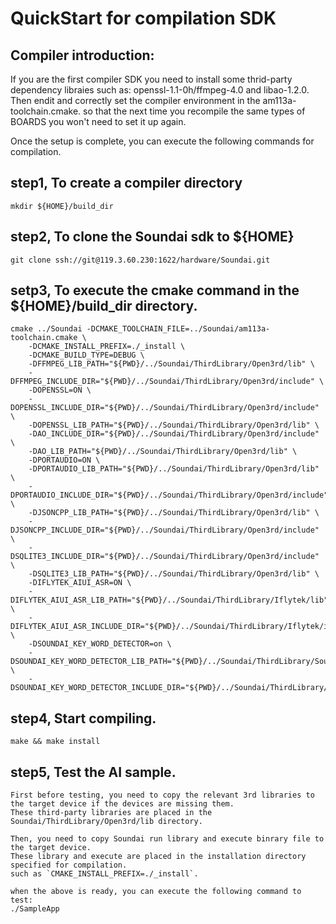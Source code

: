 # QuickStart for compilation SDK

## Compiler introduction:<br>

If you are the first compiler SDK you need to install some thrid-party dependency libraies such as: openssl-1.1-0h/ffmpeg-4.0 and libao-1.2.0.
Then endit and correctly set the compiler environment in the am113a-toolchain.cmake. so that the next time you recompile the same types of BOARDS you won't need to set it up again.

Once the setup is complete, you can execute the following commands for compilation.

## step1, To create a compiler directory

	mkdir ${HOME}/build_dir

## step2, To clone the Soundai sdk to ${HOME}

	git clone ssh://git@119.3.60.230:1622/hardware/Soundai.git

## setp3, To execute the cmake command in the ${HOME}/build_dir directory.

	cmake ../Soundai -DCMAKE_TOOLCHAIN_FILE=../Soundai/am113a-toolchain.cmake \
		-DCMAKE_INSTALL_PREFIX=./_install \
		-DCMAKE_BUILD_TYPE=DEBUG \
		-DFFMPEG_LIB_PATH="${PWD}/../Soundai/ThirdLibrary/Open3rd/lib" \
		-DFFMPEG_INCLUDE_DIR="${PWD}/../Soundai/ThirdLibrary/Open3rd/include" \
		-DOPENSSL=ON \
		-DOPENSSL_INCLUDE_DIR="${PWD}/../Soundai/ThirdLibrary/Open3rd/include" \
		-DOPENSSL_LIB_PATH="${PWD}/../Soundai/ThirdLibrary/Open3rd/lib" \
		-DAO_INCLUDE_DIR="${PWD}/../Soundai/ThirdLibrary/Open3rd/include" \
		-DAO_LIB_PATH="${PWD}/../Soundai/ThirdLibrary/Open3rd/lib" \
		-DPORTAUDIO=ON \
		-DPORTAUDIO_LIB_PATH="${PWD}/../Soundai/ThirdLibrary/Open3rd/lib" \
		-DPORTAUDIO_INCLUDE_DIR="${PWD}/../Soundai/ThirdLibrary/Open3rd/include" \
		-DJSONCPP_LIB_PATH="${PWD}/../Soundai/ThirdLibrary/Open3rd/lib" \
		-DJSONCPP_INCLUDE_DIR="${PWD}/../Soundai/ThirdLibrary/Open3rd/include" \
		-DSQLITE3_INCLUDE_DIR="${PWD}/../Soundai/ThirdLibrary/Open3rd/include" \
		-DSQLITE3_LIB_PATH="${PWD}/../Soundai/ThirdLibrary/Open3rd/lib" \
		-DIFLYTEK_AIUI_ASR=ON \
		-DIFLYTEK_AIUI_ASR_LIB_PATH="${PWD}/../Soundai/ThirdLibrary/Iflytek/lib" \
		-DIFLYTEK_AIUI_ASR_INCLUDE_DIR="${PWD}/../Soundai/ThirdLibrary/Iflytek/include" \
		-DSOUNDAI_KEY_WORD_DETECTOR=on \
		-DSOUNDAI_KEY_WORD_DETECTOR_LIB_PATH="${PWD}/../Soundai/ThirdLibrary/SoundAi/lib" \
		-DSOUNDAI_KEY_WORD_DETECTOR_INCLUDE_DIR="${PWD}/../Soundai/ThirdLibrary/SoundAi/include"

## step4, Start compiling.
	make && make install
	
## step5, Test the AI sample.
	First before testing, you need to copy the relevant 3rd libraries to the target device if the devices are missing them. 
	These third-party libraries are placed in the Soundai/ThirdLibrary/Open3rd/lib directory.

	Then, you need to copy Soundai run library and execute binrary file to the target device.
	These library and execute are placed in the installation directory specified for compilation.
	such as `CMAKE_INSTALL_PREFIX=./_install`.

	when the above is ready, you can execute the following command to test:
	./SampleApp

